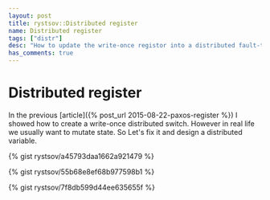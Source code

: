 ```yaml
---
layout: post
title: rystsov::Distributed register
name: Distributed register
tags: ["distr"]
desc: "How to update the write-once registor into a distributed fault-tolerance mutable register with the compare-and-set (CAS) concurrency control mechanism"
has_comments: true
---
```


<h1>Distributed register</h1>

In the previous [article]({% post_url 2015-08-22-paxos-register %}) I showed how to create a write-once distributed switch. However in real life we usually want to mutate state. So Let's fix it and design a distributed variable.

{% gist rystsov/a45793daa1662a921479 %}

{% gist rystsov/55b68e8ef68b977598b1 %}

{% gist rystsov/7f8db599d44ee635655f %}
